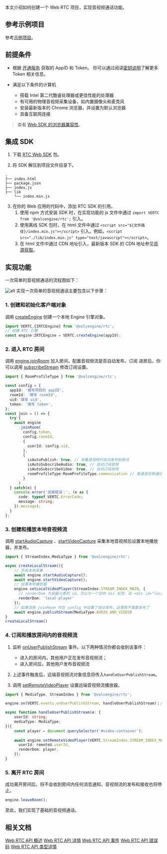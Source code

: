 本文介绍如何创建一个 Web RTC 项目，实现音视频通话功能。

## 参考示例项目

参考[示例项目](77374)。

## 前提条件

- 根据 [开通服务](69865) 获取的 AppID 和 Token。
	你可以通过阅读[密钥说明](70121)了解更多 Token 相关信息。

- 满足以下条件的计算机
	
	- 搭载 Intel 第二代酷睿处理器或更佳性能的处理器
	- 有可用的物理音视频采集设备，如内置摄像头和麦克风
	- 安装最新版本的 Chrome 浏览器，并设置为默认浏览器
  - 具备互联网连接
		

> 查看 [Web SDK 的浏览器兼容性](111854)。

## 集成 SDK
1. 下载 [RTC Web SDK](75707) 包。

2. 将 SDK 解压到项目文件目录下。

```
.
├── index.html
├── package.json
├── index.js
├── lib
    └── index.min.js
```

3. 在你的 Web 应用的代码中，添加 RTC SDK 的引用。
	1. 使用 npm 方式安装 SDK 时，在实现功能的 js 文件中通过 `import VERTC from '@volcengine/rtc';` 引入。
	2. 使用离线 SDK 包时，在 html 文件中通过 `<script src="${文件路径}/index.min.js"></script>` 引入。例如，`<script src="./lib/index.min.js" type="text/javascript"></script>`。
	3. 在 html 文件中通过 CDN 地址引入，最新版本 SDK 的 CDN 地址参见[资源获取](75707.md#下载-sdk)。

## 实现功能

一次简单的音视频通话的流程图如下：

![alt](https://portal.volccdn.com/obj/volcfe/cloud-universal-doc/upload_4882de3de6ad269086b1bc943ddbc03d.png)
实现一次简单的音视频通话主要包含以下步骤：

### 1. 创建和初始化客户端对象

调用 [createEngine](104478.md#createengine) 创建一个本地 Engine 引擎对象。

```typescript
import VERTC,{IRTCEngine} from '@volcengine/rtc';
// 创建 RTC 引擎
const engine:IRTCEngine = VERTC.createEngine(appId);
```

### 2. 进入 RTC 房间

调用 [engine.joinRoom](104478.md#joinroom) 加入房间，配置音视频流是否自动发布、订阅
进房后，你可以调用 [subscribeStream](104478.md#subscribestream) 修改订阅设置。
	

```typescript
import { RoomProfileType } from '@volcengine/rtc';

const config = {
  appId: '填写项目的 appID',
  roomId: '填写 roomId',
  uid:'填写 uid',
  token: '填写 token',
};
const join = () => {
  try {
    await engine
      .joinRoom(
        config.token,
        config.roomId,
        {
          userId: config.uid,
        },
        {
          isAutoPublish: true, // 采集音视频时自动发布到房间
          isAutoSubscribeAudio: true, // 自动订阅音频
          isAutoSubscribeVideo: true, // 自动订阅视频
          roomProfileType:RoomProfileType.communication // 普通音视频通话模式，例如，语音聊天室
        }
      )
  } catch(e) {
    console.error('进房错误：', (e as {
      code: typeof VERTC.ErrorCode;
      message: string;
    }).message);
  }
};
```

### 3. 创建和播放本地音视频流

调用 [startAudioCapture](104478.md#startaudiocapture) 、[startVideoCapture](104478.md#startvideocapture) 采集本地音视频后设置本地播放器，并发布。
	

```typescript
import { StreamIndex,MediaType } from '@volcengine/rtc';

async createLocalStream(){
    // 开启本地采集
    await engine.startAudioCapture();
    await engine.startVideoCapture();
    // 设置本地播放器
    engine.setLocalVideoPlayer(StreamIndex.STREAM_INDEX_MAIN, {
      // renderDom 为容器元素的 id。可以为一个空的 div 标签，如 <div id="local-player"></div>
      renderDom: 'local-player'
    });
    // 如果调用 joinRoom 时在 config 中设置了自动发布，这里就不需要发布了
    await engine.publishStream(MediaType.AUDIO_AND_VIDEO)
}
createLocalStream()
```

### 4. 订阅和播放房间内的音视频流

1. 监听 [onUserPublishStream](104479.md#onuserpublishstream) 事件。以下两种情况你都会收到该事件：

	- 进入的房间内，其他用户正在发布音视频流；
	- 进入房间后，其他用户发布音视频流
		

2. 上述事件触发后，远端音视频流对象信息将传入`handleUserPublishStream`。
	

3. 调用 [setRemoteVideoPlayer](104478.md#setremotevideoplayer) 设置远端音视频流播放器。
	

```typescript
import { MediaType, StreamIndex } from '@volcengine/rtc';

engine.on(VERTC.events.onUserPublishStream, handleUserPublishStream)；// 收到 VERTC.events.onUserPublishStream 事件后进行相应处理

async function handleUserPublishStream(e: {
    userId: string;
    mediaType: MediaType;
}){
    const player = document.querySelector('#video-container');
    
    await engine.setRemoteVideoPlayer(VERTC.StreamIndex.STREAM_INDEX_MAIN, {
      userId: remoteU.userId,
      renderDom: player,
    });
}
```

### 5. 离开 RTC 房间

成功离开房间后，将不会收到房间内任何消息通知，音视频流的发布和接收也将停止。

```typescript
engine.leaveRoom();
```
至此，我们实现了基础的音视频通话。

## 相关文档

[Web RTC API 概述](104477)
[Web RTC API 详情](104478)
[Web RTC API 事件](104479)
[Web RTC API 错误码](104480)
[Web RTC API 类型详情](104481)